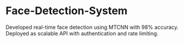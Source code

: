 # Face-Detection-System
Developed real-time face detection using MTCNN with 98% accuracy. Deployed as scalable API with authentication and rate limiting.
